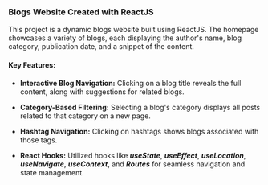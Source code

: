 


### Blogs Website Created with ReactJS
This project is a dynamic blogs website built using ReactJS. The homepage showcases a variety of blogs, each displaying the author's name, blog category, publication date, and a snippet of the content.

#### Key Features:

- **Interactive Blog Navigation:** Clicking on a blog title reveals the full content, along with suggestions for related blogs.
  
- **Category-Based Filtering:** Selecting a blog's category displays all posts related to that category on a new page.
  
- **Hashtag Navigation:** Clicking on hashtags shows blogs associated with those tags.
  
- **React Hooks:** Utilized hooks like ***useState***, ***useEffect***, ***useLocation***, ***useNavigate***, ***useContext***, and ***Routes*** for seamless navigation and state management.
